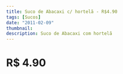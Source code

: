 ```yaml
---
title: Suco de Abacaxi c/ hortelã - R$4.90
tags: [Sucos]
date: "2011-02-09"
thumbnail: 
description: Suco de Abacaxi com hortelã
---
```


# R$ 4.90